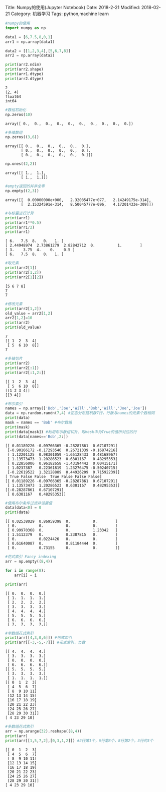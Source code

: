 Title: Numpy的使用(Jupyter Notebook)
Date: 2018-2-21
Modified: 2018-02-21
Category: 机器学习
Tags: python,machine learn


```python
#numpy的使用
import numpy as np
```


```python
data1 = [6,7.5,8,0,1]
arr1 = np.array(data1)
```


```python
data2 = [[1,2,3,4],[5,6,7,8]]
arr2 = np.array(data2)
```


```python
print(arr2.ndim)
print(arr2.shape)
print(arr1.dtype)
print(arr2.dtype)
```

    2
    (2, 4)
    float64
    int64



```python
#数组初始化
np.zeros(10)
```




    array([ 0.,  0.,  0.,  0.,  0.,  0.,  0.,  0.,  0.,  0.])




```python
#多维数组
np.zeros((3,6))
```




    array([[ 0.,  0.,  0.,  0.,  0.,  0.],
           [ 0.,  0.,  0.,  0.,  0.,  0.],
           [ 0.,  0.,  0.,  0.,  0.,  0.]])




```python
np.ones((2,2))
```




    array([[ 1.,  1.],
           [ 1.,  1.]])




```python
#empty返回的并非全零
np.empty((2,3))
```




    array([[  0.00000000e+000,   2.32035477e+077,   2.14249175e-314],
           [  2.15324591e-314,   8.50045777e-096,   4.17201433e-309]])




```python
#与标量进行计算
print(arr1)
print(arr1**0.5)
print(arr1/2)
print(arr1)
```

    [ 6.   7.5  8.   0.   1. ]
    [ 2.44948974  2.73861279  2.82842712  0.          1.        ]
    [ 3.    3.75  4.    0.    0.5 ]
    [ 6.   7.5  8.   0.   1. ]



```python
#取元素
print(arr2[1])
print(arr2[1,2])
print(arr2[1][2])
```

    [5 6 7 8]
    7
    7



```python
#修改元素
print(arr2[1,2])
old_value = arr2[1,2]
arr2[1,2]=10
print(arr2)
print(old_value)
```

    7
    [[ 1  2  3  4]
     [ 5  6 10  8]]
    7



```python
#多轴切片
print(arr2)
print(arr2[:1])
print(arr2[:1,2:])
```

    [[ 1  2  3  4]
     [ 5  6 10  8]]
    [[1 2 3 4]]
    [[3 4]]



```python
#布尔索引
names = np.array(['Bob','Joe','Will','Bob','Will','Joe','Joe'])
data = np.random.randn(7,4) #正态分布随机数7行，行数与names的元素个数相同
print(data)
mask = names == 'Bob' #布尔数组
print(mask)
print(data[mask]) #利用布尔数组切片，取mask中为True的值所对应的行
print(data[names=='Bob',2:])

```

    [[ 0.01189226 -0.09766365 -0.28287861  0.67107291]
     [-0.90166172 -0.17293546  0.26721339 -0.16874216]
     [ 1.12201125  0.98301059 -1.65128433  0.48168967]
     [ 1.13573473  1.20286523  0.6301167   0.48295353]
     [ 0.22856006  0.96182658 -1.43194442  0.00415171]
     [ 1.0237387   0.22361819  1.23276475 -0.50240715]
     [-0.22619522  1.32128889  0.44926209  0.71592239]]
    [ True False False  True False False False]
    [[ 0.01189226 -0.09766365 -0.28287861  0.67107291]
     [ 1.13573473  1.20286523  0.6301167   0.48295353]]
    [[-0.28287861  0.67107291]
     [ 0.6301167   0.48295353]]



```python
#使用布尔条件过滤并设置值
data[data<0] = 0
print(data)


```

    [[ 0.02538029  0.86959398  0.          0.        ]
     [ 0.          0.          0.          0.        ]
     [ 0.99970368  0.          0.          1.23342   ]
     [ 1.5112379   0.          0.2387815   0.        ]
     [ 0.          0.0224426   0.          0.        ]
     [ 0.61640087  0.          0.81184444  0.        ]
     [ 0.          0.73155     0.          0.        ]]



```python
#花式索引 Fancy indexing
arr = np.empty((8,4))

for i in range(8):
    arr[i] = i

print(arr)
```

    [[ 0.  0.  0.  0.]
     [ 1.  1.  1.  1.]
     [ 2.  2.  2.  2.]
     [ 3.  3.  3.  3.]
     [ 4.  4.  4.  4.]
     [ 5.  5.  5.  5.]
     [ 6.  6.  6.  6.]
     [ 7.  7.  7.  7.]]



```python
#单数组花式索引
print(arr[[4,3,0,6]]) #花式索引
print(arr[[-3,-5,-7]]) #花式索引，负数
```

    [[ 4.  4.  4.  4.]
     [ 3.  3.  3.  3.]
     [ 0.  0.  0.  0.]
     [ 6.  6.  6.  6.]]
    [[ 5.  5.  5.  5.]
     [ 3.  3.  3.  3.]
     [ 1.  1.  1.  1.]]
    [[ 0  1  2  3]
     [ 4  5  6  7]
     [ 8  9 10 11]
     [12 13 14 15]
     [16 17 18 19]
     [20 21 22 23]
     [24 25 26 27]
     [28 29 30 31]]
    [ 4 23 29 10]



```python
#多数组花式索引
arr = np.arange(32).reshape((8,4))
print(arr)
print(arr[[1,5,7,2],[0,3,1,2]]) #2行第1个，6行第8个，8行第2个，3行的3个
```

    [[ 0  1  2  3]
     [ 4  5  6  7]
     [ 8  9 10 11]
     [12 13 14 15]
     [16 17 18 19]
     [20 21 22 23]
     [24 25 26 27]
     [28 29 30 31]]
    [ 4 23 29 10]


